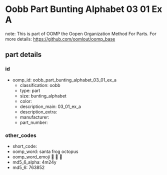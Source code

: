 # Oobb Part Bunting Alphabet 03 01 Ex A  

note: This is part of OOMP the Oopen Organization Method For Parts. For more details: https://github.com/oomlout/oomp_base

##  part details





### id
* oomp_id: oobb_part_bunting_alphabet_03_01_ex_a
  * classification: oobb
  * type: part
  * size: bunting_alphabet
  * color: 
  * description_main: 03_01_ex_a
  * description_extra: 
  * manufacturer: 
  * part_number: 

### other_codes
* short_code: 
* oomp_word: santa frog octopus
* oomp_word_emoji :santa: :frog: :octopus:
* md5_6_alpha: 4m24y
* md5_6: 763852